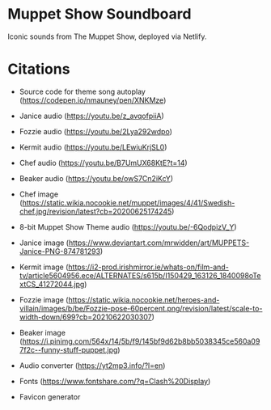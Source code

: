 <!-- Screenshot Placeholder -->

# Muppet Show Soundboard

Iconic sounds from The Muppet Show, deployed via Netlify.

# Citations

- Source code for theme song autoplay (https://codepen.io/nmauney/pen/XNKMze)
- Janice audio (https://youtu.be/z_avqofpiiA)
- Fozzie audio (https://youtu.be/2Lya292wdpo)
- Kermit audio (https://youtu.be/LEwiuKrjSL0)
- Chef audio (https://youtu.be/B7UmUX68KtE?t=14)
- Beaker audio (https://youtu.be/owS7Cn2iKcY)
- Chef image (https://static.wikia.nocookie.net/muppet/images/4/41/Swedish-chef.jpg/revision/latest?cb=20200625174245)
- 8-bit Muppet Show Theme audio (https://youtu.be/-6QodpizV_Y)
- Janice image (https://www.deviantart.com/mrwidden/art/MUPPETS-Janice-PNG-874781293)
- Kermit image (https://i2-prod.irishmirror.ie/whats-on/film-and-tv/article5604956.ece/ALTERNATES/s615b/I150429_163126_1840098oTextCS_41272044.jpg)
- Fozzie image (https://static.wikia.nocookie.net/heroes-and-villain/images/b/be/Fozzie-pose-60percent.png/revision/latest/scale-to-width-down/699?cb=20210622030307)
- Beaker image (https://i.pinimg.com/564x/14/5b/f9/145bf9d62b8bb5038345ce560a097f2c--funny-stuff-puppet.jpg)
- Audio converter (https://yt2mp3.info/?l=en)

- Fonts (https://www.fontshare.com/?q=Clash%20Display)

- Favicon generator
